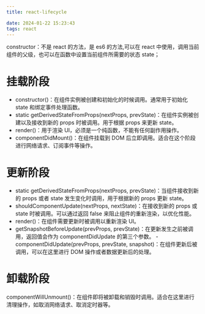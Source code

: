 ```yaml
---
title: react-lifecycle

date: 2024-01-22 15:23:43
tags: react
---
```


constructor：不是 react 的方法，是 es6 的方法,可以在 react 中使用，调用当前组件的父级，也可以在函数中设置当前组件所需要的状态 state；

# 挂载阶段

- constructor()：在组件实例被创建和初始化的时候调用。通常用于初始化 state 和绑定事件处理函数。
- static getDerivedStateFromProps(nextProps, prevState)：在组件实例被创建以及接收到新的 props 时被调用。用于根据 props 来更新 state。
- render()：用于渲染 UI，必须是一个纯函数，不能有任何副作用操作。
- componentDidMount()：在组件挂载到 DOM 后立即调用。适合在这个阶段进行网络请求、订阅事件等操作。

# 更新阶段

- static getDerivedStateFromProps(nextProps, prevState)：当组件接收到新的 props 或者 state 发生变化时调用，用于根据新的 props 更新 state。
- shouldComponentUpdate(nextProps, nextState)：在接收到新的 props 或 state 时被调用。可以通过返回 false 来阻止组件的重新渲染，以优化性能。
- render()：在组件需要更新时被调用以重新渲染 UI。
- getSnapshotBeforeUpdate(prevProps, prevState)：在更新发生之前被调用，返回值会作为 componentDidUpdate 的第三个参数。
  -componentDidUpdate(prevProps, prevState, snapshot)：在组件更新后被调用，可以在这里进行 DOM 操作或者数据更新后的处理。

# 卸载阶段

componentWillUnmount()：在组件即将被卸载和销毁时调用。适合在这里进行清理操作，如取消网络请求、取消定时器等。
